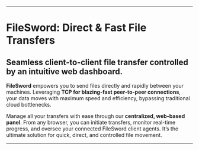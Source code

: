 ---

# FileSword: Direct & Fast File Transfers

## Seamless client-to-client file transfer controlled by an intuitive web dashboard.

**FileSword** empowers you to send files directly and rapidly between your machines. Leveraging **TCP for blazing-fast peer-to-peer connections**, your data moves with maximum speed and efficiency, bypassing traditional cloud bottlenecks.

Manage all your transfers with ease through our **centralized, web-based panel**. From any browser, you can initiate transfers, monitor real-time progress, and oversee your connected FileSword client agents. It’s the ultimate solution for quick, direct, and controlled file movement.

---